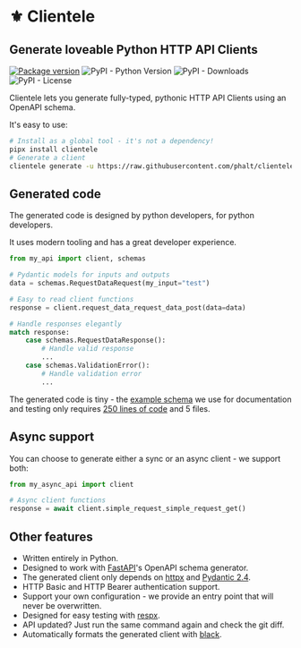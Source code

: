 # ⚜️ Clientele

## Generate loveable Python HTTP API Clients

[![Package version](https://img.shields.io/pypi/v/clientele?color=%2334D058&label=latest%20version)](https://pypi.org/project/clientele)
![PyPI - Python Version](https://img.shields.io/pypi/pyversions/clientele?label=python%20support)
![PyPI - Downloads](https://img.shields.io/pypi/dm/clientele)
![PyPI - License](https://img.shields.io/pypi/l/clientele)

Clientele lets you generate fully-typed, pythonic HTTP API Clients using an OpenAPI schema.

It's easy to use:

```sh
# Install as a global tool - it's not a dependency!
pipx install clientele
# Generate a client
clientele generate -u https://raw.githubusercontent.com/phalt/clientele/main/example_openapi_specs/best.json -o api_client/
```

## Generated code

The generated code is designed by python developers, for python developers.

It uses modern tooling and has a great developer experience.

```py
from my_api import client, schemas

# Pydantic models for inputs and outputs
data = schemas.RequestDataRequest(my_input="test")

# Easy to read client functions
response = client.request_data_request_data_post(data=data)

# Handle responses elegantly
match response:
    case schemas.RequestDataResponse():
        # Handle valid response
        ...
    case schemas.ValidationError():
        # Handle validation error
        ...
```

The generated code is tiny - the [example schema](https://github.com/phalt/clientele/blob/0.4.4/example_openapi_specs/best.json) we use for documentation and testing only requires [250 lines of code](https://github.com/phalt/clientele/tree/0.4.4/tests/test_client) and 5 files.

## Async support

You can choose to generate either a sync or an async client - we support both:

```py
from my_async_api import client

# Async client functions
response = await client.simple_request_simple_request_get()
```

## Other features

* Written entirely in Python.
* Designed to work with [FastAPI](https://fastapi.tiangolo.com/)'s OpenAPI schema generator.
* The generated client only depends on [httpx](https://www.python-httpx.org/) and [Pydantic 2.4](https://docs.pydantic.dev/latest/).
* HTTP Basic and HTTP Bearer authentication support.
* Support your own configuration - we provide an entry point that will never be overwritten.
* Designed for easy testing with [respx](https://lundberg.github.io/respx/).
* API updated? Just run the same command again and check the git diff.
* Automatically formats the generated client with [black](https://black.readthedocs.io/en/stable/index.html).
